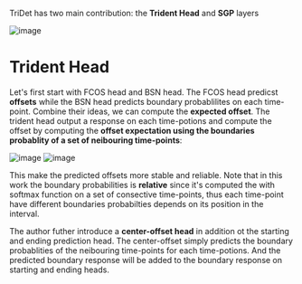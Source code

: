 TriDet has two main contribution: the **Trident Head** and **SGP** layers

![image](https://user-images.githubusercontent.com/42603768/230882506-9e2a9193-f541-46c3-b970-2794e8b28911.png)

# Trident Head
Let's first start with FCOS head and BSN head. The FCOS head predicst **offsets** while the BSN head predicts boundary probablilites on each time-point.
Combine their ideas, we can compute the **expected offset**. The trident head output a response on each time-potions and compute the offset by computing
the **offset expectation using the boundaries probablity of a set of neibouring time-points**:

![image](https://user-images.githubusercontent.com/42603768/230883996-bf8d0a1f-729e-4165-a25a-a0af7a99cea4.png)
![image](https://user-images.githubusercontent.com/42603768/230884293-cd4dfec8-d78a-4c01-8016-308d3053bfc1.png)


This make the predicted offsets more stable and reliable. Note that in this work the boundary probabilities is **relative** since it's computed the with softmax function
on a set of consective time-points, thus each time-point have different boundaries probabilties depends on its position in the interval.

The author futher introduce a **center-offset head** in addition ot the starting and ending prediction head.
The center-offset simply predicts the boundary probablities of the neibouring time-points for each time-potions. And the predicted boundary response will be added to the
boundary response on starting and ending heads.

